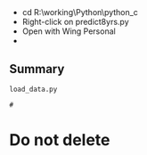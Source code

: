 ## 

- cd R:\working\Python\python_c
- Right-click on predict8yrs.py 
- Open with Wing Personal
- 

## Summary
```
load_data.py

# 

```

# Do not delete

```

```

